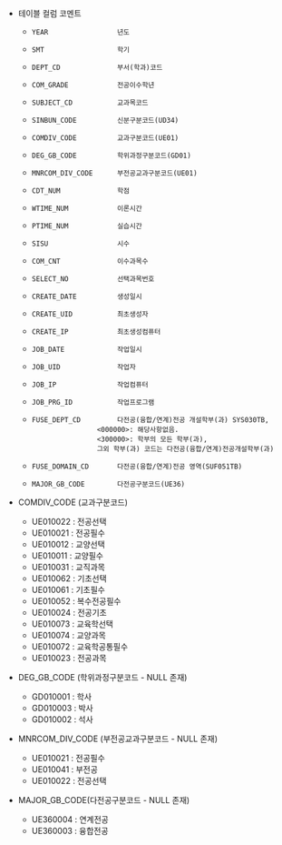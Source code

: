
- 테이블 컬럼 코멘트
	-     YEAR                 년도  
	-     SMT                  학기  
	-     DEPT_CD              부서(학과)코드  
	-     COM_GRADE            전공이수학년  
	-     SUBJECT_CD           교과목코드  
	-     SINBUN_CODE          신분구분코드(UD34)  
	-     COMDIV_CODE          교과구분코드(UE01)  
	-     DEG_GB_CODE          학위과정구분코드(GD01)  
	-     MNRCOM_DIV_CODE      부전공교과구분코드(UE01)  
	-     CDT_NUM              학점  
	-     WTIME_NUM            이론시간  
	-     PTIME_NUM            실습시간  
	-     SISU                 시수  
	-     COM_CNT              이수과목수  
	-     SELECT_NO            선택과목번호  
	-     CREATE_DATE          생성일시  
	-     CREATE_UID           최초생성자  
	-     CREATE_IP            최초생성컴퓨터  
	-     JOB_DATE             작업일시  
	-     JOB_UID              작업자  
	-     JOB_IP               작업컴퓨터  
	-     JOB_PRG_ID           작업프로그램  
	-     FUSE_DEPT_CD         다전공(융합/연계)전공 개설학부(과) SYS030TB, 
						  <000000>: 해당사항없음. 
						  <300000>: 학부의 모든 학부(과), 
						  그외 학부(과) 코드는 다전공(융합/연계)전공개설학부(과)  
	-     FUSE_DOMAIN_CD       다전공(융합/연계)전공 영역(SUF051TB)  
	-     MAJOR_GB_CODE        다전공구분코드(UE36)


-  COMDIV_CODE (교과구분코드)
	- UE010022 : 전공선택
	- UE010021 : 전공필수
	- UE010012 : 교양선택
	- UE010011 : 교양필수
	- UE010031 : 교직과목
	- UE010062 : 기초선택
	- UE010061 : 기초필수
	- UE010052 : 복수전공필수
	- UE010024 : 전공기초
	- UE010073 : 교육학선택
	- UE010074 : 교양과목
	- UE010072 : 교육학공통필수
	- UE010023 : 전공과목

-  DEG_GB_CODE (학위과정구분코드 - NULL 존재)
	- GD010001 : 학사
	- GD010003 : 박사
	- GD010002 : 석사

- MNRCOM_DIV_CODE (부전공교과구분코드 - NULL 존재)
	- UE010021 : 전공필수
	- UE010041 : 부전공
	- UE010022 : 전공선택

- MAJOR_GB_CODE(다전공구분코드 - NULL 존재)
	- UE360004 : 연계전공
	- UE360003 : 융합전공
